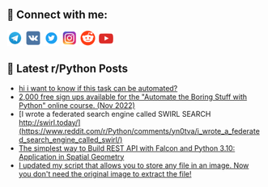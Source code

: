 ## 🔎 Connect with me:
[<img src="https://github.com/bullbesh/bullbesh/blob/main/images/Telegram.png" width="32" height="32" />](https://t.me/bullbesh)
[<img src="https://github.com/bullbesh/bullbesh/blob/main/images/VK.png" width="32" height="32" />](https://vk.com/bullbesh)
[<img src="https://github.com/bullbesh/bullbesh/blob/main/images/Twitter.png" width="32" height="32" />](https://twitter.com/bullbesh1)
[<img src="https://github.com/bullbesh/bullbesh/blob/main/images/Instagram.png" width="32" height="32" />](https://www.instagram.com/bullbesh)
[<img src="https://github.com/bullbesh/bullbesh/blob/main/images/Reddit.png" width="32" height="32" />](https://www.reddit.com/user/bullbesh)
[<img src="https://github.com/bullbesh/bullbesh/blob/main/images/YouTube.png" width="32" height="32" />](https://www.youtube.com/channel/UCtfjRs6uzgq5mfm8S06WTcg)

## 📕 Latest r/Python Posts
<!-- BLOG-POST-LIST:START -->
- [hi i want to know if this task can be automated?](https://www.reddit.com/r/Python/comments/yn20p3/hi_i_want_to_know_if_this_task_can_be_automated/)
- [2,000 free sign ups available for the &quot;Automate the Boring Stuff with Python&quot; online course. &lpar;Nov 2022&rpar;](https://www.reddit.com/r/Python/comments/yn13m2/2000_free_sign_ups_available_for_the_automate_the/)
- [I wrote a federated search engine called SWIRL SEARCH http://swirl.today/](https://www.reddit.com/r/Python/comments/yn0tva/i_wrote_a_federated_search_engine_called_swirl/)
- [The simplest way to Build REST API with Falcon and Python 3.10: Application in Spatial Geometry](https://www.reddit.com/r/Python/comments/yn03rd/the_simplest_way_to_build_rest_api_with_falcon/)
- [I updated my script that allows you to store any file in an image. Now you don&#39;t need the original image to extract the file!](https://www.reddit.com/r/Python/comments/ymxrvl/i_updated_my_script_that_allows_you_to_store_any/)
<!-- BLOG-POST-LIST:END -->
